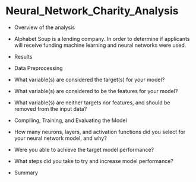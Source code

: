 # Neural_Network_Charity_Analysis

- Overview of the analysis
- Alphabet Soup is a lending company. In order to determine if applicants will receive funding machine learning and neural networks were used. 

- Results

- Data Preprocessing
- What variable(s) are considered the target(s) for your model?


- What variable(s) are considered to be the features for your model?


- What variable(s) are neither targets nor features, and should be removed from the input data?


- Compiling, Training, and Evaluating the Model
- How many neurons, layers, and activation functions did you select for your neural network model, and why?
- Were you able to achieve the target model performance?
- What steps did you take to try and increase model performance?


- Summary 

